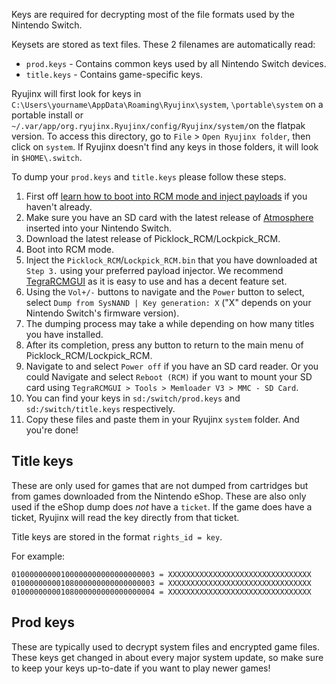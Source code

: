Keys are required for decrypting most of the file formats used by the Nintendo Switch.

 Keysets are stored as text files. These 2 filenames are automatically read:  
* `prod.keys` - Contains common keys used by all Nintendo Switch devices.
* `title.keys` - Contains game-specific keys.

Ryujinx will first look for keys in `C:\Users\yourname\AppData\Roaming\Ryujinx\system`, `\portable\system` on a portable install or `~/.var/app/org.ryujinx.Ryujinx/config/Ryujinx/system/`on the flatpak version. To access this directory, go to `File` > `Open Ryujinx folder`, then click on `system`. If Ryujinx doesn't find any keys in those folders, it will look in `$HOME\.switch`.

To dump your `prod.keys` and `title.keys` please follow these steps.
1.	First off [learn how to boot into RCM mode and inject payloads](https://nh-server.github.io/switch-guide/) if you haven't already.
2.	Make sure you have an SD card with the latest release of [Atmosphere](https://github.com/Atmosphere-NX/Atmosphere/releases) inserted into your Nintendo Switch.
3.	Download the latest release of Picklock_RCM/Lockpick_RCM.
4.	Boot into RCM mode.
5.	Inject the `Picklock_RCM`/`Lockpick_RCM.bin` that you have downloaded at `Step 3.` using your preferred payload injector. We recommend [TegraRCMGUI](https://github.com/eliboa/TegraRcmGUI/releases) as it is easy to use and has a decent feature set.
6.	Using the `Vol+/-` buttons to navigate and the `Power` button to select, select `Dump from SysNAND | Key generation: X` ("X" depends on your Nintendo Switch's firmware version).
7.	The dumping process may take a while depending on how many titles you have installed.
8.	After its completion, press any button to return to the main menu of Picklock_RCM/Lockpick_RCM.
9.	Navigate to and select `Power off` if you have an SD card reader. Or you could Navigate and select `Reboot (RCM)` if you want to mount your SD card using `TegraRCMGUI > Tools > Memloader V3 > MMC - SD Card`.
10.	You can find your keys in `sd:/switch/prod.keys` and `sd:/switch/title.keys` respectively.
11. Copy these files and paste them in your Ryujinx `system` folder.
And you're done!

## Title keys

These are only used for games that are not dumped from cartridges but from games downloaded from the Nintendo eShop. These are also only used if the eShop dump does *not* have a `ticket`. If the game does have a ticket, Ryujinx will read the key directly from that ticket.

Title keys are stored in the format `rights_id = key`.

For example:

```
01000000000100000000000000000003 = XXXXXXXXXXXXXXXXXXXXXXXXXXXXXXXX
01000000000108000000000000000003 = XXXXXXXXXXXXXXXXXXXXXXXXXXXXXXXX
01000000000108000000000000000004 = XXXXXXXXXXXXXXXXXXXXXXXXXXXXXXXX
```

## Prod keys

These are typically used to decrypt system files and encrypted game files. These keys get changed in about every major system update, so make sure to keep your keys up-to-date if you want to play newer games!